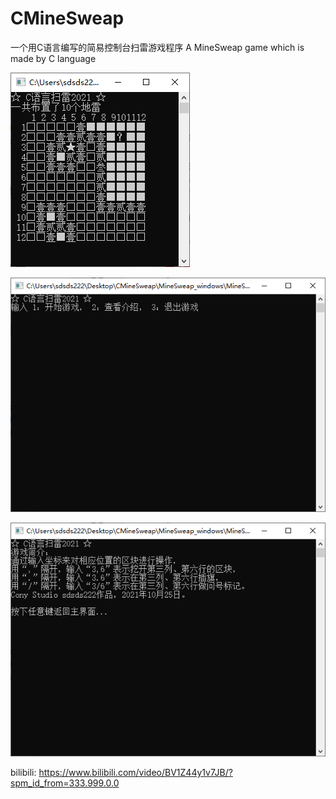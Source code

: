# CMineSweap
一个用C语言编写的简易控制台扫雷游戏程序
A MineSweap game which is made by C language

![界面图片](game.png)

![界面图片](main.png)

![界面图片](introduction.png)

bilibili: https://www.bilibili.com/video/BV1Z44y1v7JB/?spm_id_from=333.999.0.0
